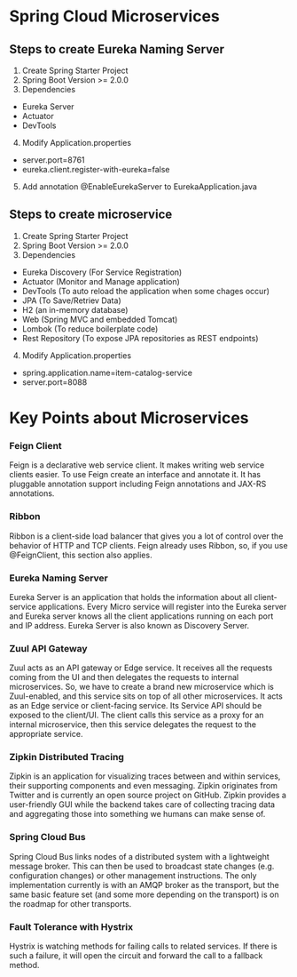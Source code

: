 # Spring Cloud Microservices
## Steps to create Eureka Naming Server
1. Create Spring Starter Project
2. Spring Boot Version >= 2.0.0
3. Dependencies 
  - Eureka Server
  - Actuator
  - DevTools
4. Modify Application.properties
  - server.port=8761
  - eureka.client.register-with-eureka=false
5. Add annotation @EnableEurekaServer to EurekaApplication.java

## Steps to create microservice
1. Create Spring Starter Project
2. Spring Boot Version >= 2.0.0
3. Dependencies 
  - Eureka Discovery (For Service Registration)
  - Actuator (Monitor and Manage application)
  - DevTools (To auto reload the application when some chages occur)
  - JPA (To Save/Retriev Data)
  - H2  (an in-memory database)
  - Web (Spring MVC and embedded Tomcat)
  - Lombok (To reduce boilerplate code)
  - Rest Repository (To expose JPA repositories as REST endpoints)
4. Modify Application.properties
  - spring.application.name=item-catalog-service
  - server.port=8088
  
# Key Points about Microservices

### Feign Client
  Feign is a declarative web service client. It makes writing web service clients easier. To use Feign create an interface and annotate it. It has pluggable annotation support including Feign annotations and JAX-RS annotations. 
  
### Ribbon
  Ribbon is a client-side load balancer that gives you a lot of control over the behavior of HTTP and TCP clients. Feign already uses Ribbon, so, if you use @FeignClient, this section also applies.
  
### Eureka Naming Server
  Eureka Server is an application that holds the information about all client-service applications. Every Micro service will register into the Eureka server and Eureka server knows all the client applications running on each port and IP address. Eureka Server is also known as Discovery Server.
  
### Zuul API Gateway
  Zuul acts as an API gateway or Edge service. It receives all the requests coming from the UI and then delegates the requests to internal microservices. So, we have to create a brand new microservice which is Zuul-enabled, and this service sits on top of all other microservices. It acts as an Edge service or client-facing service. Its Service API should be exposed to the client/UI. The client calls this service as a proxy for an internal microservice, then this service delegates the request to the appropriate service.
  
### Zipkin Distributed Tracing
  Zipkin is an application for visualizing traces between and within services, their supporting components and even messaging. Zipkin originates from Twitter and is currently an open source project on GitHub. Zipkin provides a user-friendly GUI while the backend takes care of collecting tracing data and aggregating those into something we humans can make sense of.
  
### Spring Cloud Bus
  Spring Cloud Bus links nodes of a distributed system with a lightweight message broker. This can then be used to broadcast state changes (e.g. configuration changes) or other management instructions. The only implementation currently is with an AMQP broker as the transport, but the same basic feature set (and some more depending on the transport) is on the roadmap for other transports.
  
### Fault Tolerance with Hystrix
  Hystrix is watching methods for failing calls to related services. If there is such a failure, it will open the circuit and forward the call to a fallback method.


  
